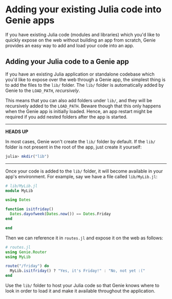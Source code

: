# Adding your existing Julia code into Genie apps

If you have existing Julia code (modules and libraries) which you'd like to quickly expose on the web without building an app from scratch, Genie provides an easy way to add and load your code into an app.

## Adding your Julia code to a Genie app

If you have an existing Julia application or standalone codebase which you'd like to expose over the web through a Genie app, the simplest thing is to add the files to the `lib/` folder. The `lib/` folder is automatically added by Genie to the `LOAD_PATH`, _recursively_.

This means that you can also add folders under `lib/`, and they will be recursively added to the `LOAD_PATH`. Beware though that this only happens when the Genie app is initially loaded. Hence, an app restart might be required if you add nested folders after the app is started.

---
**HEADS UP**

In most cases, Genie won't create the `lib/` folder by default. If the `lib/` folder is not present in the root of the app, just create it yourself:

```julia
julia> mkdir("lib")
```

---

Once your code is added to the `lib/` folder, it will become available in your app's environment. For example, say we have a file called `lib/MyLib.jl`:

```julia
# lib/MyLib.jl
module MyLib

using Dates

function isitfriday()
  Dates.dayofweek(Dates.now()) == Dates.Friday
end

end
```

Then we can reference it in `routes.jl` and expose it on the web as follows:

```julia
# routes.jl
using Genie.Router
using MyLib

route("/friday") do
  MyLib.isitfriday() ? "Yes, it's Friday!" : "No, not yet :("
end
```

Use the `lib/` folder to host your Julia code so that Genie knows where to look in order to load it and make it available throughout the application.
